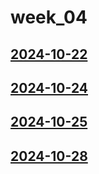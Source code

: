 # week_04 <!-- markmap: foldAll -->
## [2024-10-22](2024-10-22/2024-10-22.html)
## [2024-10-24](2024-10-24/2024-10-24.html)
## [2024-10-25](2024-10-25/2024-10-25.html)
## [2024-10-28](2024-10-28/2024-10-28.html)
